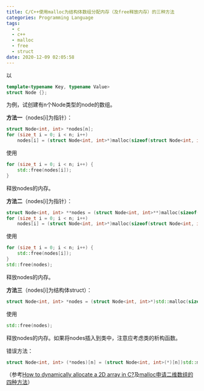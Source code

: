 ```yaml
---
title: C/C++使用malloc为结构体数组分配内存（及free释放内存）的三种方法
categories: Programming Language
tags:
  - c
  - c++
  - malloc
  - free
  - struct
date: 2020-12-09 02:05:58
---
```


以

```c++
template<typename Key, typename Value>
struct Node {};
```


为例，试创建有n个Node类型的node的数组。

**方法一**（nodes[i]为指针）：

```c++
struct Node<int, int> *nodes[n];
for (size_t i = 0; i < n; i++)
    nodes[i] = (struct Node<int, int>*)malloc(sizeof(struct Node<int, int>) * n); 
```

使用

```c++
for (size_t i = 0; i < n; i++) {
    std::free(nodes[i]);
}
```


释放nodes的内存。

**方法二**（nodes[i]为指针）：

```c++
struct Node<int, int> **nodes = (struct Node<int, int>**)malloc(sizeof(struct Node<int, int>*) * n);
for (size_t i = 0; i < n; i++)
    nodes[i] = (struct Node<int, int>*)malloc(sizeof(struct Node<int, int>));
```

使用

```c++
for (size_t i = 0; i < n; i++) {
    std::free(nodes[i]);
}
std::free(nodes);
```

释放nodes的内存。

**方法三**（nodes[i]为结构体struct）：

```c++
struct Node<int, int> *nodes = (struct Node<int, int>*)std::malloc(sizeof(struct Node<int, int>) * n);
```

使用

```c++
std::free(nodes);
```

释放nodes的内存。如果将nodes插入到类中，注意应考虑类的析构函数。

错误方法：

```c++
struct Node<int, int> (*nodes)[n] = (struct Node<int, int>(*)[n])std::malloc(sizeof(struct Node<int, int>) * n);
```


（参考[How to dynamically allocate a 2D array in C?](https://www.geeksforgeeks.org/dynamically-allocate-2d-array-c/)及[malloc申请二维数组的四种方法](https://blog.csdn.net/weixin_43480094/article/details/83932634)）